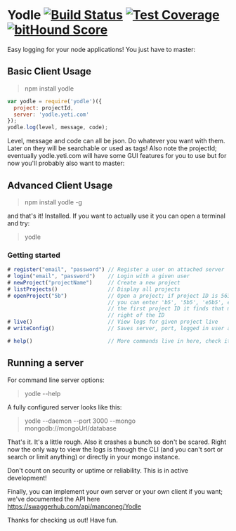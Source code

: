 # Yodle [![Build Status](https://travis-ci.org/shovelandsandbox/yodle.svg)](https://travis-ci.org/shovelandsandbox/yodle) [![Test Coverage](https://codeclimate.com/github/shovelandsandbox/yodle/badges/coverage.svg)](https://codeclimate.com/github/shovelandsandbox/yodle/coverage) [![bitHound Score](https://www.bithound.io/github/shovelandsandbox/yodle/badges/score.svg)](https://www.bithound.io/github/shovelandsandbox/yodle)

Easy logging for your node applications! You just have to master:

## Basic Client Usage

> npm install yodle

```javascript
var yodle = require('yodle')({
  project: projectId,
  server: 'yodle.yeti.com'
});
yodle.log(level, message, code);
```

Level, message and code can all be json. Do whatever you want with them. Later on they will be searchable or used as tags! Also note the projectId; eventually yodle.yeti.com will have some GUI features for you to use but for now you'll probably also want to master:

## Advanced Client Usage

> npm install yodle -g

and that's it! Installed. If you want to actually use it you can open a terminal and try:

> yodle

### Getting started
```javascript
# register("email", "password") // Register a user on attached server
# login("email", "password")    // Login with a given user
# newProject("projectName")     // Create a new project
# listProjects()                // Display all projects
# openProject("5b")             // Open a project; if project ID is 563ce917a6d9a2a55166e5b5
                                // you can enter 'b5', '5b5', 'e5b5', etc and it will match
                                // the first project ID it finds that matches starting at the
                                // right of the ID
# live()                        // View logs for given project live
# writeConfig()                 // Saves server, port, logged in user and selected project

# help()                        // More commands live in here, check it out!
```

## Running a server

For command line server options:
> yodle --help

A fully configured server looks like this:
> yodle --daemon --port 3000 --mongo mongodb://mongoUrl/database

That's it. It's a little rough. Also it crashes a bunch so don't be scared. Right now the only way to view the logs is through the CLI (and you can't sort or search or limit anything) or directly in your mongo instance.

Don't count on security or uptime or reliability. This is in active development!

Finally, you can implement your own server or your own client if you want; we've documented the API here https://swaggerhub.com/api/manconeg/Yodle

Thanks for checking us out! Have fun.
